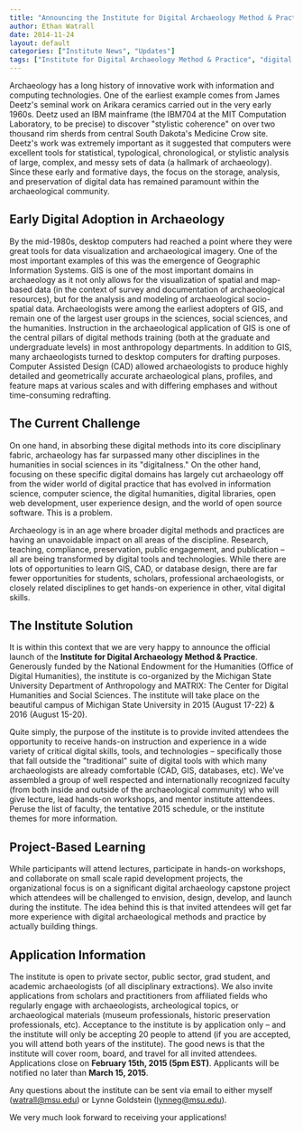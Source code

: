 ```yaml
---
title: "Announcing the Institute for Digital Archaeology Method & Practice"
author: Ethan Watrall
date: 2014-11-24
layout: default
categories: ["Institute News", "Updates"]
tags: ["Institute for Digital Archaeology Method & Practice", "digital archaeology", "archaeology", "open source", "NEH"]
---
```


Archaeology has a long history of innovative work with information and computing technologies. One of the earliest example comes from James Deetz's seminal work on Arikara ceramics carried out in the very early 1960s. Deetz used an IBM mainframe (the IBM704 at the MIT Computation Laboratory, to be precise) to discover "stylistic coherence" on over two thousand rim sherds from central South Dakota's Medicine Crow site. Deetz's work was extremely important as it suggested that computers were excellent tools for statistical, typological, chronological, or stylistic analysis of large, complex, and messy sets of data (a hallmark of archaeology). Since these early and formative days, the focus on the storage, analysis, and preservation of digital data has remained paramount within the archaeological community.

## Early Digital Adoption in Archaeology

By the mid-1980s, desktop computers had reached a point where they were great tools for data visualization and archaeological imagery. One of the most important examples of this was the emergence of Geographic Information Systems. GIS is one of the most important domains in archaeology as it not only allows for the visualization of spatial and map-based data (in the context of survey and documentation of archaeological resources), but for the analysis and modeling of archaeological socio-spatial data. Archaeologists were among the earliest adopters of GIS, and remain one of the largest user groups in the sciences, social sciences, and the humanities. Instruction in the archaeological application of GIS is one of the central pillars of digital methods training (both at the graduate and undergraduate levels) in most anthropology departments. In addition to GIS, many archaeologists turned to desktop computers for drafting purposes. Computer Assisted Design (CAD) allowed archaeologists to produce highly detailed and geometrically accurate archaeological plans, profiles, and feature maps at various scales and with differing emphases and without time-consuming redrafting.

## The Current Challenge

On one hand, in absorbing these digital methods into its core disciplinary fabric, archaeology has far surpassed many other disciplines in the humanities in social sciences in its "digitalness." On the other hand, focusing on these specific digital domains has largely cut archaeology off from the wider world of digital practice that has evolved in information science, computer science, the digital humanities, digital libraries, open web development, user experience design, and the world of open source software. This is a problem.

Archaeology is in an age where broader digital methods and practices are having an unavoidable impact on all areas of the discipline. Research, teaching, compliance, preservation, public engagement, and publication – all are being transformed by digital tools and technologies. While there are lots of opportunities to learn GIS, CAD, or database design, there are far fewer opportunities for students, scholars, professional archaeologists, or closely related disciplines to get hands-on experience in other, vital digital skills.

## The Institute Solution

It is within this context that we are very happy to announce the official launch of the **Institute for Digital Archaeology Method & Practice**. Generously funded by the National Endowment for the Humanities (Office of Digital Humanities), the institute is co-organized by the Michigan State University Department of Anthropology and MATRIX: The Center for Digital Humanities and Social Sciences. The institute will take place on the beautiful campus of Michigan State University in 2015 (August 17-22) & 2016 (August 15-20).

Quite simply, the purpose of the institute is to provide invited attendees the opportunity to receive hands-on instruction and experience in a wide variety of critical digital skills, tools, and technologies – specifically those that fall outside the "traditional" suite of digital tools with which many archaeologists are already comfortable (CAD, GIS, databases, etc). We've assembled a group of well respected and internationally recognized faculty (from both inside and outside of the archaeological community) who will give lecture, lead hands-on workshops, and mentor institute attendees. Peruse the list of faculty, the tentative 2015 schedule, or the institute themes for more information.

## Project-Based Learning

While participants will attend lectures, participate in hands-on workshops, and collaborate on small scale rapid development projects, the organizational focus is on a significant digital archaeology capstone project which attendees will be challenged to envision, design, develop, and launch during the institute. The idea behind this is that invited attendees will get far more experience with digital archaeological methods and practice by actually building things.

## Application Information

The institute is open to private sector, public sector, grad student, and academic archaeologists (of all disciplinary extractions). We also invite applications from scholars and practitioners from affiliated fields who regularly engage with archaeologists, archeological topics, or archaeological materials (museum professionals, historic preservation professionals, etc). Acceptance to the institute is by application only – and the institute will only be accepting 20 people to attend (if you are accepted, you will attend both years of the institute). The good news is that the institute will cover room, board, and travel for all invited attendees. Applications close on **February 15th, 2015 (5pm EST)**. Applicants will be notified no later than **March 15, 2015**.

Any questions about the institute can be sent via email to either myself ([watrall@msu.edu](mailto:watrall@msu.edu)) or Lynne Goldstein ([lynneg@msu.edu](mailto:lynneg@msu.edu)).

We very much look forward to receiving your applications!
